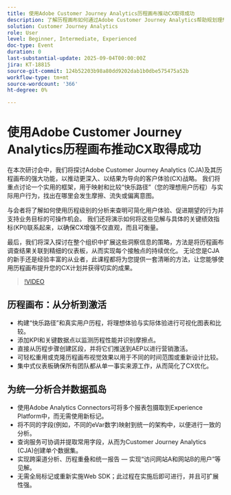 ```yaml
---
title: 使用Adobe Customer Journey Analytics历程画布推动CX取得成功
description: 了解历程画布如何通过Adobe Customer Journey Analytics帮助规划理想用户路径与真实用户路径、揭示分歧并推动可衡量的CX改进
solution: Customer Journey Analytics
role: User
level: Beginner, Intermediate, Experienced
doc-type: Event
duration: 0
last-substantial-update: 2025-09-04T00:00:00Z
jira: KT-18815
source-git-commit: 124b52203b98a80dd9202dab1b0dbe575475a52b
workflow-type: tm+mt
source-wordcount: '366'
ht-degree: 0%

---
```



# 使用Adobe Customer Journey Analytics历程画布推动CX取得成功

在本次研讨会中，我们将探讨Adobe Customer Journey Analytics (CJA)及其历程画布的强大功能，以推动更深入、以结果为导向的客户体验(CX)战略。 我们将重点讨论一个实用的框架，用于映射和比较“快乐路径”（您的理想用户历程）与实际用户行为，找出在哪里会发生摩擦、流失或偏离意图。

与会者将了解如何使用历程级别的分析来查明可简化用户体验、促进期望的行为并支持业务目标的可操作机会。 我们还将演示如何将这些见解与具体的关键绩效指标(KPI)联系起来，以确保CX增强不仅直观，而且可衡量。

最后，我们将深入探讨在整个组织中扩展这些洞察信息的策略，方法是将历程画布调查结果关联到精细的仪表板，从而实现每个接触点的持续优化。 无论您是CJA的新手还是经验丰富的从业者，此课程都将为您提供一套清晰的方法，让您能够使用历程画布提升您的CX计划并获得切实的成果。

>[!VIDEO](https://video.tv.adobe.com/v/3471112/?learn=on&enablevpops)

## 历程画布：从分析到激活

* 构建“快乐路径”和真实用户历程，将理想体验与实际体验进行可视化图表和比较。
* 添加KPI和关键数据点以监测历程性能并识别摩擦点。
* 直接从历程步骤创建区段，并将它们推送到AEP以进行营销激活。
* 可轻松重用或克隆历程画布视觉效果以用于不同的时间范围或重新设计比较。
* 集中式仪表板确保所有团队都从单一事实来源工作，从而简化了CX优化。

## 为统一分析合并数据孤岛

* 使用Adobe Analytics Connectors可将多个报表包摄取到Experience Platform中，而无需使用新标记。
* 将不同的字段(例如，不同的eVar数字)映射到统一的架构中，以便进行一致的分析。
* 查询服务可协调并提取常用字段，从而为Customer Journey Analytics (CJA)创建单个数据集。
* 实现跨渠道分析、历程重叠和统一报告 — 实现“访问网站A和网站B的用户”等见解。
* 无需全局标记或重新实施Web SDK；此过程在实施后即可进行，并且可扩展性强。